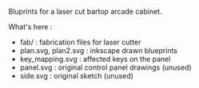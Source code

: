 Bluprints for a laser cut bartop arcade cabinet.

What's here :
* fab/ : fabrication files for laser cutter
* plan.svg, plan2.svg : inkscape drawn blueprints
* key_mapping.svg : affected keys on the panel
* panel.svg : original control panel drawings (unused)
* side.svg : original sketch (unused)

